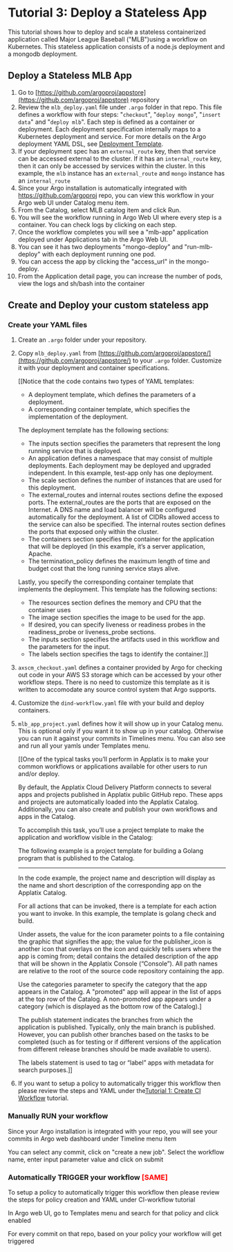 # Tutorial 3: Deploy a Stateless App

This tutorial shows how to deploy and scale a stateless containerized application called Major League Baseball ("MLB")using a workflow on Kubernetes. This stateless application consists of a <span class="UI_element">node.js</span> deployment and a <span class="UI_element">mongodb</span> deployment.

## Deploy a Stateless MLB App

1.  Go to [https://github.com/argoproj/appstore](https://github.com/argoproj/appstore) repository
2.  Review the `mlb_deploy.yaml` file under `.argo` folder in that repo. This file defines a workflow with four steps: "`checkout`", "`deploy mongo`", "`insert data`" and "`deploy mlb`". Each step is defined as a container or deployment. Each deployment specification internally maps to a Kubernetes deployment and service. For more details on the Argo deployment YAML DSL, see [Deployment Template](#/docs;doc=deployment_template.md).
3.  If your deployment spec has an `external_route` key, then that service can be accessed external to the cluster. If it has an `internal_route` key, then it can only be accessed by services within the cluster. In this example, the `mlb` instance has an `external_route` and `mongo` instance has an `internal_route`
4.  Since your Argo installation is automatically integrated with https://github.com/argoproj repo, you can view this workflow in your Argo web UI under Catalog menu item.
5.  From the Catalog, select <span class="UI_element">MLB</span> catalog item and click <span class="UI_element">Run.</span>
6.  You will see the workflow running in <span class="GeneralApplatix Cluster Console">Argo Web UI</span> where every step is a container. You can check logs by clicking on each step.
7.  Once the workflow completes you will see a "<span class="UI_element">mlb-app</span>" application deployed under <span class="UI_element">Applications</span> tab in the <span class="GeneralApplatix Cluster Console">Argo Web UI</span>.
8.  You can see it has two deployments "<span class="UI_element">mongo-deploy</span>" and "<span class="UI_element">run-mlb-deploy</span>" with each deployment running one pod.
9.  You can access the app by clicking the "access_url" in the <span class="UI_element">mongo-deploy</span>.
10.  From the Application detail page, you can increase the number of pods, view the logs and sh/bash into the container

## Create and Deploy your custom stateless app

### Create your YAML files

1.  Create an `.argo` folder under your repository.
2.  Copy `mlb_deploy.yaml` from [https://github.com/argoproj/appstore/](https://github.com/argoproj/appstore/) to your `.argo` folder. Customize it with your deployment and container specifications.

    [[Notice that the code contains two types of YAML templates:

    *   A deployment template, which defines the parameters of a deployment.
    *   A corresponding container template, which specifies the implementation of the deployment.

    The deployment template has the following sections:

    *   The inputs section specifies the parameters that represent the long running service that is deployed.
    *   An application defines a namespace that may consist of multiple deployments. Each deployment may be deployed and upgraded independent. In this example, test-app only has one deployment.
    *   The scale section defines the number of instances that are used for this deployment.
    *   The external_routes and internal routes sections define the exposed ports. The external_routes are the ports that are exposed on the Internet. A DNS name and load balancer will be configured automatically for the deployment. A list of CIDRs allowed access to the service can also be specified. The internal routes section defines the ports that exposed only within the cluster.
    *   The containers section specifies the container for the application that will be deployed (in this example, it’s a server application, Apache.
    *   The termination_policy defines the maximum length of time and budget cost that the long running service stays alive.

    Lastly, you specify the corresponding container template that implements the deployment. This template has the following sections:

    *   The resources section defines the memory and CPU that the container uses
    *   The image section specifies the image to be used for the app.
    *   If desired, you can specify liveness or readiness probes in the readiness_probe or liveness_probe sections.
    *   The inputs section specifies the artifacts used in this workflow and the parameters for the input.
    *   The labels section specifies the tags to identify the container.]]
3.  `axscm_checkout.yaml` defines a container provided by Argo for checking out code in your AWS S3 storage which can be accessed by your other workflow steps. There is no need to customize this template as it is written to accomodate any source control system that <span class="GeneralApplatix Platform Name">Argo</span> supports.
4.  Customize the `dind-workflow.yaml` file with your build and deploy containers.
5.  `mlb_app_project.yaml` defines how it will show up in your <span class="UI_element">Catalog</span> menu. This is optional only if you want it to show up in your catalog. Otherwise you can run it against your commits in Timelines menu. You can also see and run all your yamls under Templates menu.

    [[One of the typical tasks you’ll perform in Applatix is to make your common workflows or applications available for other users to run and/or deploy.

    By default, the Applatix Cloud Delivery Platform connects to several apps and projects published in Applatix public GitHub repo. These apps and projects are automatically loaded into the Applatix Catalog. Additionally, you can also create and publish your own workflows and apps in the Catalog.

    To accomplish this task, you’ll use a project template to make the application and workflow visible in the Catalog:

    The following example is a project template for building a Golang program that is published to the Catalog.

    -------------------------------------------------------------------------------------

    In the code example, the project name and description will display as the name and short description of the corresponding app on the Applatix Catalog.

    For all actions that can be invoked, there is a template for each action you want to invoke. In this example, the template is golang check and build.

    Under assets, the value for the icon parameter points to a file containing the graphic that signifies the app; the value for the publisher_icon is another icon that overlays on the icon and quickly tells users where the app is coming from; detail contains the detailed description of the app that will be shown in the Applatix Console (“Console”). All path names are relative to the root of the source code repository containing the app.

    Use the categories parameter to specify the category that the app appears in the Catalog. A "promoted" app will appear in the list of apps at the top row of the Catalog. A non-promoted app appears under a category (which is displayed as the bottom row of the Catalog).]

    The publish statement indicates the branches from which the application is published. Typically, only the main branch is published. However, you can publish other branches based on the tasks to be completed (such as for testing or if different versions of the application from different release branches should be made available to users).

    The labels statement is used to tag or “label” apps with metadata for search purposes.]]

6.  If you want to setup a policy to automatically trigger this workflow then please review the steps and YAML under the[Tutorial 1: Create CI Workflow](#/docs;doc=argo_tutorial_1_create_ci_workflow.md) tutorial.

### Manually RUN your workflow

Since your Argo installation is integrated with your repo, you will see your commits in Argo web dashboard under Timeline menu item

You can select any commit, click on "create a new job". Select the workflow name, enter input parameter value and click on submit

### Automatically TRIGGER your workflow <span style="color: #ff0000;">[SAME]</span>

To setup a policy to automatically trigger this workflow then please review the steps for policy creation and YAML under CI-workflow tutorial

In Argo web UI, go to Templates menu and search for that policy and click enabled

For every commit on that repo, based on your policy your workflow will get triggered